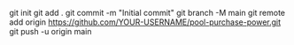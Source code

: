 git init
git add .
git commit -m "Initial commit"
git branch -M main
git remote add origin https://github.com/YOUR-USERNAME/pool-purchase-power.git
git push -u origin main
